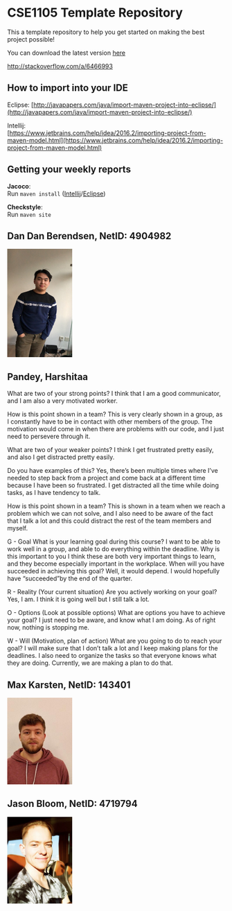 # CSE1105 Template Repository

This a template repository to help you get started on making the best project possible!

You can download the latest version [here](https://github.com/SERG-Delft/TI1216/releases)

http://stackoverflow.com/a/6466993

## How to import into your IDE

Eclipse:
[http://javapapers.com/java/import-maven-project-into-eclipse/](http://javapapers.com/java/import-maven-project-into-eclipse/)

Intellij:  
[https://www.jetbrains.com/help/idea/2016.2/importing-project-from-maven-model.html](https://www.jetbrains.com/help/idea/2016.2/importing-project-from-maven-model.html)

## Getting your weekly reports

**Jacoco**:  
Run `maven install` ([Intellij](https://www.jetbrains.com/help/idea/2016.3/getting-started-with-maven.html#execute_maven_goal)/[Eclipse](http://imgur.com/a/6q7pV))

**Checkstyle**:  
Run `maven site`

## Dan Dan Berendsen, NetID: 4904982

<img src = "Group Member Photos/IMG_6796.JPG" width = "150" height = "250">

## Pandey, Harshitaa

What are two of your strong points?
I think that I am a good communicator, and I am also a very motivated worker.

How is this point shown in a team?
This is very clearly shown in a group, as I constantly have to be in contact with other members of the group. The motivation would come in when there are problems with our code, and I just need to persevere through it.

What are two of your weaker points?
I think I get frustrated pretty easily, and also I get distracted pretty easily.

Do you have examples of this?
Yes, there’s been multiple times where I’ve needed to step back from a project and come back at a different time because I have been so frustrated. I get distracted all the time while doing tasks, as I have tendency to talk.

How is this point shown in a team?
This is shown in a team when we reach a problem which we can not solve, and I also need to be aware of the fact that I talk a lot and this could distract the rest of the team members and myself.

G - Goal
What is your learning goal during this course?
I want to be able to work well in a group, and able to do everything within the deadline.
Why is this important to you
I think these are both very important things to learn, and they become especially important in the workplace.
When will you have succeeded in achieving this goal?
Well, it would depend. I would hopefully have “succeeded”by the end of the quarter.

R - Reality (Your current situation)
Are you actively working on your goal?
Yes, I am. I think it is going well but I still talk a lot.

O - Options (Look at possible options)
What are options you have to achieve your goal?
I just need to be aware, and know what I am doing. As of right now, nothing is stopping me.

W - Will (Motivation, plan of action)
What are you going to do to reach your goal?
I will make sure that I don’t talk a lot and I keep making plans for the deadlines. I also need to organize the tasks so that everyone knows what they are doing. Currently, we are making a plan to do that. 

## Max Karsten, NetID: 143401

<img src = "Group Member Photos/PasPhoto_Max_Karsten.jpg" width = "150" height = "200">

## Jason Bloom, NetID: 4719794

<img src = "Group Member Photos/photo_4719791_Jason_Bloom.jpg" width = "150" height = "200">
